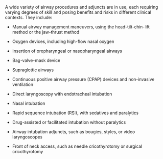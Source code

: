 A wide variety of airway procedures and adjuncts are in use, each requiring varying degrees of skill and posing benefits and risks in different clinical contexts. They include:

- Manual airway management maneuvers, using the head-tilt-chin-lift method or the jaw-thrust method

- Oxygen devices, including high-flow nasal oxygen

- Insertion of oropharyngeal or nasopharyngeal airways

- Bag-valve-mask device

- Supraglottic airways

- Continuous positive airway pressure (CPAP) devices and non-invasive ventilation

- Direct laryngoscopy with endotracheal intubation

- Nasal intubation

- Rapid sequence intubation (RSI), with sedatives and paralytics

- Drug-assisted or facilitated intubation without paralytics

- Airway intubation adjuncts, such as bougies, styles, or video laryngoscopes

- Front of neck access, such as needle cricothyrotomy or surgical cricothyrotomy